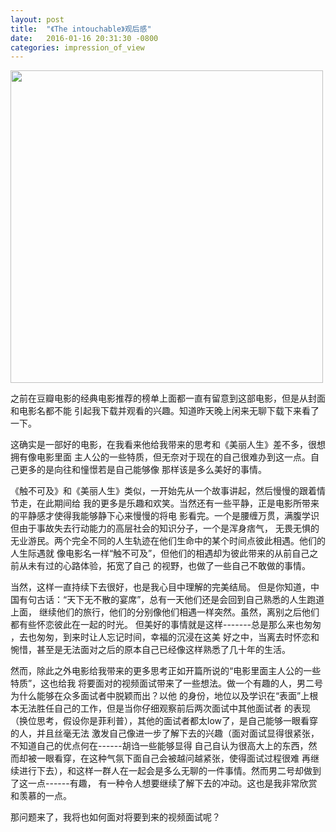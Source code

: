 ```yaml
---
layout: post
title:  "《The intouchable》观后感"
date:   2016-01-16 20:31:30 -0800
categories: impression_of_view
---
```

<img width="500px" src="{{ site.baseurl }}/imgs/intouchable.jpg">

之前在豆瓣电影的经典电影推荐的榜单上面都一直有留意到这部电影，但是从封面和电影名都不能
引起我下载并观看的兴趣。知道昨天晚上闲来无聊下载下来看了一下。

这确实是一部好的电影，在我看来他给我带来的思考和《美丽人生》差不多，很想拥有像电影里面
主人公的一些特质，但无奈对于现在的自己很难办到这一点。自己更多的是向往和憧憬若是自己能够像
那样该是多么美好的事情。

《触不可及》和《美丽人生》类似，一开始先从一个故事讲起，然后慢慢的跟着情节走，在此期间给
我的更多是乐趣和欢笑。当然还有一些平静，正是电影所带来的平静感才使得我能够静下心来慢慢的将电
影看完。一个是腰缠万贯，满腹学识但由于事故失去行动能力的高层社会的知识分子，一个是浑身痞气，
无畏无惧的无业游民。两个完全不同的人生轨迹在他们生命中的某个时间点彼此相遇。他们的人生际遇就
像电影名一样“触不可及”，但他们的相遇却为彼此带来的从前自己之前从未有过的心路体验，拓宽了自己
的视野，也做了一些自己不敢做的事情。

当然，这样一直持续下去很好，也是我心目中理解的完美结局。
但是你知道，中国有句古话：“天下无不散的宴席”，总有一天他们还是会回到自己熟悉的人生跑道上面，
继续他们的旅行，他们的分别像他们相遇一样突然。虽然，离别之后他们都有些怀恋彼此在一起的时光。
但美好的事情就是这样-------总是那么来也匆匆 ，去也匆匆，到来时让人忘记时间，幸福的沉浸在这美
好之中，当离去时怀恋和惋惜，甚至是无法面对之后的原本自己已经像这样熟悉了几十年的生活。

然而，除此之外电影给我带来的更多思考正如开篇所说的“电影里面主人公的一些特质”，这也给我
将要面对的视频面试带来了一些想法。做一个有趣的人，男二号为什么能够在众多面试者中脱颖而出？以他
的身份，地位以及学识在“表面”上根本无法胜任自己的工作，但是当你仔细观察前后两次面试中其他面试者
的表现（换位思考，假设你是菲利普），其他的面试者都太low了，是自己能够一眼看穿的人，并且丝毫无法
激发自己像进一步了解下去的兴趣（面对面试显得很紧张，不知道自己的优点何在------胡诌一些能够显得
自己自认为很高大上的东西，然而却被一眼看穿，在这种气氛下面自己会被越问越紧张，使得面试过程很难
再继续进行下去），和这样一群人在一起会是多么无聊的一件事情。然而男二号却做到了这一点------有趣，
有一种令人想要继续了解下去的冲动。这也是我非常欣赏和羡慕的一点。

那问题来了，我将也如何面对将要到来的视频面试呢？
